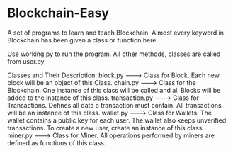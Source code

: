 # Blockchain-Easy
A set of programs to learn and teach Blockchain. Almost every keyword in Blockchain has been given a class or function here.

Use working.py to run the program. All other methods, classes are called from user.py.

Classes and Their Description:
block.py ---> Class for Block. Each new block will be an object of this Class.
chain.py ---> Class for the Blockchain. One instance of this class will be called and all Blocks will be added to the instance of this class.
transaction.py ---> Class for Transactions. Defines all data a transaction must contain. All transactions will be an instance of this class.
wallet.py ---> Class for Wallets. The wallet contains a public key for each user. The wallet also keeps unverified transactions. To create a new user, create an instance of this class.
miner.py ---> Class for Miner. All operations performed by miners are defined as functions of this class.
